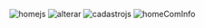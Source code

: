 

![homejs](https://github.com/user-attachments/assets/99ecf36a-f7e1-4a20-8997-dfc4b9196469)
![alterar](https://github.com/user-attachments/assets/1673f11a-36d5-4cbb-92d4-8d2f08269906)
![cadastrojs](https://github.com/user-attachments/assets/fb3ec57d-8415-42c9-96a3-d4f42bedea97)
![homeComInfo](https://github.com/user-attachments/assets/ff5b2792-e588-4e55-9b72-0555aea156b9)
